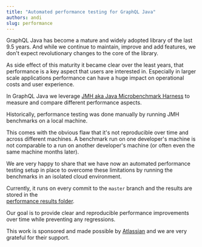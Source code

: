 ```yaml
---
title: "Automated performance testing for GraphQL Java"
authors: andi   
slug: performance
---
```


GraphQL Java has become a mature and widely adopted library of the last 9.5 years.
And while we continue to maintain, improve and add features, we don't expect revolutionary changes to the core of the library.

As side effect of this maturity it became clear over the least years, that performance is a key aspect that users are interested in.
Especially in larger scale applications performance can have a huge impact on operational costs and user experience.

In GraphQL Java we leverage [JMH aka Java Microbenchmark Harness](https://github.com/openjdk/jmh) to  measure and compare different performance aspects.

Historically, performance testing was done manually by running JMH benchmarks on a local machine.

This comes with the obvious flaw that it's not reproducible over time and across different machines. A benchmark run on one developer's machine is not
comparable to a run on another developer's machine (or often even the same machine months later).

We are very happy to share that we have now an automated performance testing setup in place to overcome these limitations by running
the benchmarks in an isolated cloud environment.

Currently, it runs on every commit to the `master` branch and the results are stored in the  
[performance results folder](https://github.com/graphql-java/graphql-java/tree/master/performance-results).

Our goal is to provide clear and reproducible performance improvements over time while preventing any regressions.

This work is sponsored and made possible by [Atlassian](https://www.atlassian.com/) and we are very grateful for their support.






